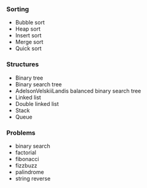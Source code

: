 ### Sorting
- Bubble sort
- Heap sort
- Insert sort
- Merge sort
- Quick sort

### Structures
- Binary tree
- Binary search tree
- AdelsonVelskiiLandis balanced binary search tree
- Linked list
- Double linked list
- Stack
- Queue

### Problems
- binary search
- factorial
- fibonacci
- fizzbuzz
- palindrome
- string reverse
